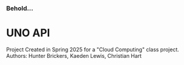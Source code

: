 ### Behold...
# UNO API

Project Created in Spring 2025 for a "Cloud Computing" class project. 
\
Authors: Hunter Brickers, Kaeden Lewis, Christian Hart

